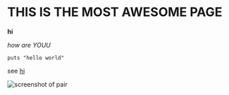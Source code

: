 # THIS IS THE MOST AWESOME PAGE

**hi**

*how are YOUU*

```puts "hello world"```

see [hi](https://www.google.com/search?q=hi&oq=hi&aqs=chrome..69i57j0l5.663j0j7&sourceid=chrome&ie=UTF-8)

![screenshot of pair](GPS1-1.jpg)
